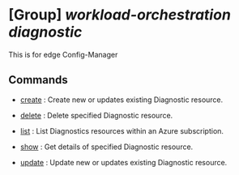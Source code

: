 # [Group] _workload-orchestration diagnostic_

This is for edge Config-Manager

## Commands

- [create](/Commands/workload-orchestration/diagnostic/_create.md)
: Create new or updates existing Diagnostic resource.

- [delete](/Commands/workload-orchestration/diagnostic/_delete.md)
: Delete specified Diagnostic resource.

- [list](/Commands/workload-orchestration/diagnostic/_list.md)
: List Diagnostics resources within an Azure subscription.

- [show](/Commands/workload-orchestration/diagnostic/_show.md)
: Get details of specified Diagnostic resource.

- [update](/Commands/workload-orchestration/diagnostic/_update.md)
: Update new or updates existing Diagnostic resource.
